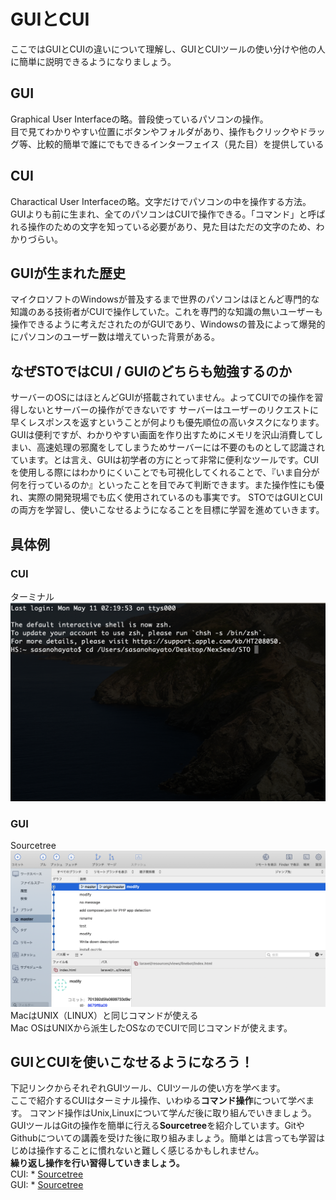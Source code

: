 # GUIとCUI
ここではGUIとCUIの違いについて理解し、GUIとCUIツールの使い分けや他の人に簡単に説明できるようになりましょう。

## GUI
Graphical User Interfaceの略。普段使っているパソコンの操作。
<br>目で見てわかりやすい位置にボタンやフォルダがあり、操作もクリックやドラッグ等、比較的簡単で誰にでもできるインターフェイス（見た目）を提供している

## CUI
Charactical User Interfaceの略。文字だけでパソコンの中を操作する方法。GUIよりも前に生まれ、全てのパソコンはCUIで操作できる。「コマンド」と呼ばれる操作のための文字を知っている必要があり、見た目はただの文字のため、わかりづらい。

## GUIが生まれた歴史
マイクロソフトのWindowsが普及するまで世界のパソコンはほとんど専門的な知識のある技術者がCUIで操作していた。これを専門的な知識の無いユーザーも操作できるように考えだされたのがGUIであり、Windowsの普及によって爆発的にパソコンのユーザー数は増えていった背景がある。

## なぜSTOではCUI / GUIのどちらも勉強するのか

サーバーのOSにはほとんどGUIが搭載されていません。よってCUIでの操作を習得しないとサーバーの操作ができないです
サーバーはユーザーのリクエストに早くレスポンスを返すということが何よりも優先順位の高いタスクになります。GUIは便利ですが、わかりやすい画面を作り出すためにメモリを沢山消費してしまい、高速処理の邪魔をしてしまうためサーバーには不要のものとして認識されています。とは言え、GUIは初学者の方にとって非常に便利なツールです。CUIを使用しる際にはわかりにくいことでも可視化してくれることで、『いま自分が何を行っているのか』といったことを目でみて判断できます。また操作性にも優れ、実際の開発現場でも広く使用されているのも事実です。
STOではGUIとCUIの両方を学習し、使いこなせるようになることを目標に学習を進めていきます。

## 具体例
### CUI
ターミナル
<br>
![ロゴ](img/terminal.png)
<br>
### GUI
Sourcetree
<br>
![ロゴ](img/sourcetree.png)
<br>
MacはUNIX（LINUX）と同じコマンドが使える<br>
Mac OSはUNIXから派生したOSなのでCUIで同じコマンドが使えます。

## GUIとCUIを使いこなせるようになろう！
下記リンクからそれぞれGUIツール、CUIツールの使い方を学べます。
<br>ここで紹介するCUIはターミナル操作、いわゆる**コマンド操作**について学べます。
コマンド操作はUnix,Linuxについて学んだ後に取り組んでいきましょう。
<br>GUIツールはGitの操作を簡単に行える**Sourcetree**を紹介しています。GitやGithubについての講義を受けた後に取り組みましょう。簡単とは言っても学習はじめは操作することに慣れないと難しく感じるかもしれません。
<br>**繰り返し操作を行い習得していきましょう。**<br>
CUI: * [Sourcetree](https://github.com/NexSeed00/Git/blob/master/Sourecetree%E3%81%AE%E4%BD%BF%E3%81%84%E6%96%B9.md) 
<br>
GUI: * [Sourcetree](https://github.com/NexSeed00/Git/blob/master/Sourecetree%E3%81%AE%E4%BD%BF%E3%81%84%E6%96%B9.md) 
